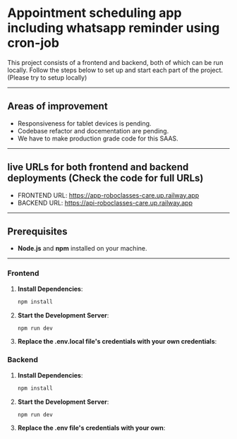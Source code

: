 # Appointment scheduling app including whatsapp reminder using cron-job

This project consists of a frontend and backend, both of which can be run locally. Follow the steps below to set up and start each part of the project. (Please try to setup locally)


---

## Areas of improvement

- Responsiveness for tablet devices is pending.
- Codebase refactor and docementation are pending.
- We have to make production grade code for this SAAS.

---

## live URLs for both frontend and backend deployments (Check the code for full URLs)

- FRONTEND URL: https://app-roboclasses-care.up.railway.app
- BACKEND URL: https://api-roboclasses-care.up.railway.app

---


## Prerequisites

- **Node.js** and **npm** installed on your machine.

---



### Frontend


1. **Install Dependencies**:
   ```bash
   npm install

2. **Start the Development Server**:
   ```bash
   npm run dev

3. **Replace the .env.local file's credentials with your own credentials**:


### Backend


1. **Install Dependencies**:
   ```bash
   npm install

2. **Start the Development Server**:
   ```bash
   npm run dev     

3. **Replace the .env file's credentials with your own**:

